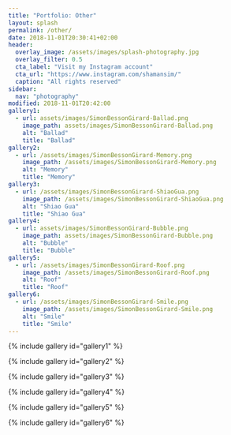 ```yaml
---
title: "Portfolio: Other"
layout: splash
permalink: /other/
date: 2018-11-01T20:30:41+02:00
header:
  overlay_image: /assets/images/splash-photography.jpg
  overlay_filter: 0.5
  cta_label: "Visit my Instagram account"
  cta_url: "https://www.instagram.com/shamansim/"
  caption: "All rights reserved"
sidebar:
  nav: "photography"
modified: 2018-11-01T20:42:00
gallery1:
  - url: assets/images/SimonBessonGirard-Ballad.png
    image_path: assets/images/SimonBessonGirard-Ballad.png
    alt: "Ballad"
    title: "Ballad"
gallery2:
  - url: /assets/images/SimonBessonGirard-Memory.png
    image_path: /assets/images/SimonBessonGirard-Memory.png
    alt: "Memory"
    title: "Memory"
gallery3:
  - url: /assets/images/SimonBessonGirard-ShiaoGua.png
    image_path: /assets/images/SimonBessonGirard-ShiaoGua.png
    alt: "Shiao Gua"
    title: "Shiao Gua"
gallery4:
  - url: assets/images/SimonBessonGirard-Bubble.png
    image_path: assets/images/SimonBessonGirard-Bubble.png
    alt: "Bubble"
    title: "Bubble"
gallery5:
  - url: /assets/images/SimonBessonGirard-Roof.png
    image_path: /assets/images/SimonBessonGirard-Roof.png
    alt: "Roof"
    title: "Roof"
gallery6:
  - url: /assets/images/SimonBessonGirard-Smile.png
    image_path: /assets/images/SimonBessonGirard-Smile.png
    alt: "Smile"
    title: "Smile"
---
```


{% include gallery id="gallery1" %}

{% include gallery id="gallery2" %}

{% include gallery id="gallery3" %}

{% include gallery id="gallery4" %}

{% include gallery id="gallery5" %}

{% include gallery id="gallery6" %}